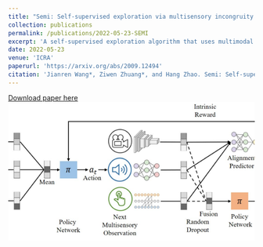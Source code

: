 ```yaml
---
title: "Semi: Self-supervised exploration via multisensory incongruity."
collection: publications
permalink: /publications/2022-05-23-SEMI
excerpt: 'A self-supervised exploration algorithm that uses multimodal sensory input as a reward signal. <img src="/images/SEMI.png" alt="SEMI" width="500"/>'
date: 2022-05-23
venue: 'ICRA'
paperurl: 'https://arxiv.org/abs/2009.12494'
citation: 'Jianren Wang*, Ziwen Zhuang*, and Hang Zhao. Semi: Self-supervised exploration via multisensory incongruity. International Conference on Robotics and Automation, 2022.'
---
```

[Download paper here](https://arxiv.org/pdf/2009.12494.pdf)
![SEMI](/images/SEMI.png)